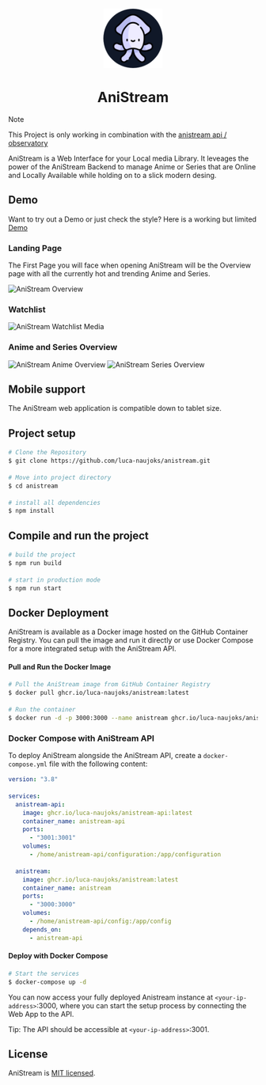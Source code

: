 <p align="center">
<img src="https://github.com/luca-naujoks/anistream/blob/development/public/icon.png" width="120" alt="AniStream Logo" />

<h1 align="center">AniStream</h1>
</p>

> [!NOTE]
> This Project is only working in combination with the [anistream api / observatory](https://github.com/luca-naujoks/AniStream-API)

<p>
  AniStream is a Web Interface for your Local media Library. It leveages the power of the AniStream Backend to manage Anime or Series that are Online and Locally Available while holding on to a slick modern desing.
</p>

## Demo

Want to try out a Demo or just check the style?
Here is a working but limited [Demo](https://luca-naujoks.de/demo/anistream)

### Landing Page

The First Page you will face when opening AniStream will be the Overview page with all the currently hot and trending Anime and Series.

<img src="https://github.com/luca-naujoks/anistream/blob/development/public/overview.png" alt="AniStream Overview" />

### Watchlist

<img src="https://github.com/luca-naujoks/anistream/blob/development/public/watchlistOverview.png" alt="AniStream Watchlist Media" />

### Anime and Series Overview

<img src="https://github.com/luca-naujoks/anistream/blob/development/public/animeOverview.png" alt="AniStream Anime Overview" />

<img src="https://github.com/luca-naujoks/anistream/blob/development/public/seriesOverview.png" alt="AniStream Series Overview" />

## Mobile support

The AniStream web application is compatible down to tablet size.

## Project setup

```bash
# Clone the Repository
$ git clone https://github.com/luca-naujoks/anistream.git

# Move into project directory
$ cd anistream

# install all dependencies
$ npm install
```

## Compile and run the project

```bash
# build the project
$ npm run build

# start in production mode
$ npm run start
```

## Docker Deployment

AniStream is available as a Docker image hosted on the GitHub Container Registry. You can pull the image and run it directly or use Docker Compose for a more integrated setup with the AniStream API.

#### Pull and Run the Docker Image

```bash
# Pull the AniStream image from GitHub Container Registry
$ docker pull ghcr.io/luca-naujoks/anistream:latest

# Run the container
$ docker run -d -p 3000:3000 --name anistream ghcr.io/luca-naujoks/anistream:latest
```

### Docker Compose with AniStream API

To deploy AniStream alongside the AniStream API, create a `docker-compose.yml` file with the following content:

```yaml
version: "3.8"

services:
  anistream-api:
    image: ghcr.io/luca-naujoks/anistream-api:latest
    container_name: anistream-api
    ports:
      - "3001:3001"
    volumes:
      - /home/anistream-api/configuration:/app/configuration

  anistream:
    image: ghcr.io/luca-naujoks/anistream:latest
    container_name: anistream
    ports:
      - "3000:3000"
    volumes:
      - /home/anistream-api/config:/app/config
    depends_on:
      - anistream-api
```

#### Deploy with Docker Compose

```bash
# Start the services
$ docker-compose up -d
```

You can now access your fully deployed Anistream instance at `<your-ip-address>`:3000, where you can start the setup process by connecting the Web App to the API.

Tip: The API should be accessible at `<your-ip-address>`:3001.

## License

AniStream is [MIT licensed](https://github.com/luca-naujoks/oberser-backend/blob/master/LICENSE).
